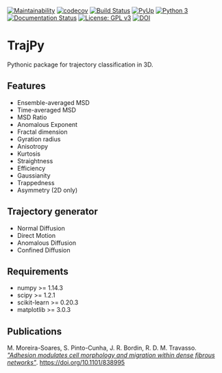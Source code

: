 [![Maintainability](https://api.codeclimate.com/v1/badges/650cde37de8ccb468b8c/maintainability)](https://codeclimate.com/github/phydev/trajpy/maintainability)
[![codecov](https://codecov.io/gh/phydev/trajpy/branch/master/graph/badge.svg?token=lhYwQjiAlU)](https://codecov.io/gh/phydev/trajpy)
[![Build Status](https://travis-ci.com/phydev/trajpy.svg?branch=master)](https://travis-ci.com/phydev/trajpy)
[![PyUp](https://pyup.io/repos/github/phydev/trajpy/shield.svg?t=1570846676802)](https://pyup.io/repos/github/phydev/trajpy/)
[![Python 3](https://pyup.io/repos/github/phydev/trajpy/python-3-shield.svg)](https://pyup.io/repos/github/phydev/trajpy/)
[![Documentation Status](https://readthedocs.org/projects/trajpy/badge/?version=latest)](https://trajpy.readthedocs.io/en/latest/?badge=latest)
[![License: GPL v3](https://img.shields.io/badge/License-GPLv3-blue.svg)](https://www.gnu.org/licenses/gpl-3.0)
[![DOI](https://zenodo.org/badge/194252287.svg)](https://zenodo.org/badge/latestdoi/194252287)


# TrajPy
Pythonic package for trajectory classification in 3D.


## Features
- Ensemble-averaged MSD
- Time-averaged MSD
- MSD Ratio
- Anomalous Exponent
- Fractal dimension
- Gyration radius
- Anisotropy
- Kurtosis
- Straightness
- Efficiency
- Gaussianity
- Trappedness
- Asymmetry (2D only)

## Trajectory generator
- Normal Diffusion
- Direct Motion
- Anomalous Diffusion
- Confined Diffusion

## Requirements
- numpy >= 1.14.3
- scipy >= 1.2.1
- scikit-learn >= 0.20.3
- matplotlib >= 3.0.3


## Publications
M. Moreira-Soares, S. Pinto-Cunha, J. R. Bordin, R. D. M. Travasso. *["Adhesion modulates cell morphology and migration within dense fibrous networks"](https://www.biorxiv.org/content/10.1101/838995v1)*.  https://doi.org/10.1101/838995

